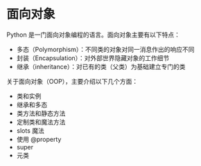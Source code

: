 # 面向对象

Python 是一门面向对象编程的语言。面向对象主要有以下特点：

- 多态（Polymorphism）：不同类的对象对同一消息作出的响应不同
- 封装（Encapsulation）：对外部世界隐藏对象的工作细节
- 继承（inheritance）：对已有的类（父类）为基础建立专门的类

关于面向对象（OOP），主要介绍以下几个方面：

- 类和实例
- 继承和多态
- 类方法和静态方法
- 定制类和魔法方法
- slots 魔法
- 使用 @property
- super
- 元类
